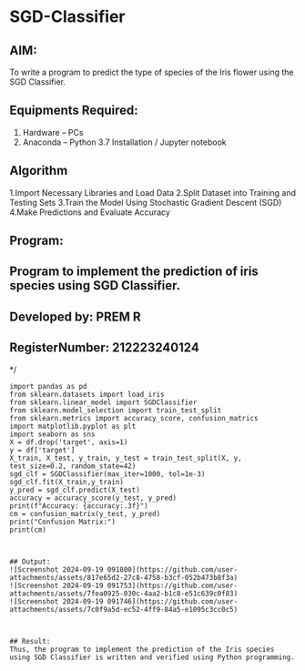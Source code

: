 # SGD-Classifier
## AIM:
To write a program to predict the type of species of the Iris flower using the SGD Classifier.

## Equipments Required:
1. Hardware – PCs
2. Anaconda – Python 3.7 Installation / Jupyter notebook

## Algorithm
1.Import Necessary Libraries and Load Data 
2.Split Dataset into Training and Testing Sets
3.Train the Model Using Stochastic Gradient Descent (SGD)
4.Make Predictions and Evaluate Accuracy

## Program:

## Program to implement the prediction of iris species using SGD Classifier.
## Developed by: PREM R 
## RegisterNumber: 212223240124 
*/
```
import pandas as pd
from sklearn.datasets import load_iris
from sklearn.linear_model import SGDClassifier
from sklearn.model_selection import train_test_split
from sklearn.metrics import accuracy_score, confusion_matrics
import matplotlib.pyplot as plt
import seaborn as sns
X = df.drop('target', axis=1)
y = df['target']
X_train, X_test, y_train, y_test = train_test_split(X, y, test_size=0.2, random_state=42)
sgd_clf = SGDClassifier(max_iter=1000, tol=1e-3)
sgd_clf.fit(X_train,y_train)
y_pred = sgd_clf.predict(X_test)
accuracy = accuracy_score(y_test, y_pred)
print(f"Accuracy: {accuracy:.3f}")
cm = confusion_matrix(y_test, y_pred)
print("Confusion Matrix:")
print(cm)



## Output:
![Screenshot 2024-09-19 091800](https://github.com/user-attachments/assets/817e65d2-27c8-4758-b3cf-052b473b8f3a)
![Screenshot 2024-09-19 091753](https://github.com/user-attachments/assets/7fea0925-030c-4aa2-b1c8-e51c639c0f83)
![Screenshot 2024-09-19 091746](https://github.com/user-attachments/assets/7c0f9a5d-ec52-4ff9-84a5-e1095c3cc0c5)



## Result:
Thus, the program to implement the prediction of the Iris species using SGD Classifier is written and verified using Python programming.

